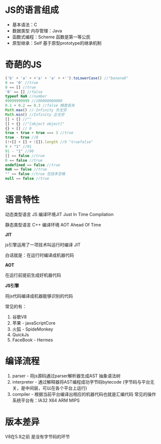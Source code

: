 # JS的语言组成

* 基本语法：C
* 数据类型 内存管理：Java
* 函数式编程：Scheme 函数是第一等公民
* 原型继承：Self 基于原型prototype的继承机制

# 奇葩的JS

``` javascript
('b' + 'a' + +'a' + 'a' + +'').toLowerCase() //"banana0"
0 == '0' //true
0 == [] //true
'0' == [] //false
typeof NaN //number
99999999999 //100000000000
0.1 + 0.2 == 0.3 //false 精度丢失
Math.max() //-Infinity 负无穷
Math.min() //Infinity 正无穷
[] + [] //""
[] + {} //"[object object]"
{} + [] // 0
true + true + true === 3 //true
true - true //0
(!+[] + [] + ![]).length //9 "truefalse"
9 + "1" //91
91 - "1" //90
[] == false //true
0 == false //true
undefined == false //true
NaN == false //true
"" == false //true 包括多空格
null == false //true
```

# 语言特性

动态类型语言 JS 编译环境JIT Just In Time Compilation

静态类型语言 C++ 编译环境 AOT Ahead Of Time

**JIT**

js引擎运用了一项技术叫运行时编译 JIT

白话就是：在运行时编译成机器代码

**AOT**

在运行前提前生成好机器代码

**JS引擎**

将js代码编译成机器能够识别的代码

常见的有：

1. 谷歌V8
2. 苹果 - javaScriptCore
3. 火狐 - SpideMonkey
4. QuickJs
5. FaceBook - Hermes

# 编译流程

1. parser - 将js源码通过parser解析器生成AST 抽象语法树
2. interpreter - 通过解释器将AST编程成功字节码bytecode (字节码与平台无关，是中间层，可以在各个平台上运行)
3. compiler - 根据当前平台编译出相应的机器代码也就是汇编代码 常见的操作系统平台有：IA32 X64 ARM MIPS

# 版本差异

V8在5.9之前 是没有字节码的环节
